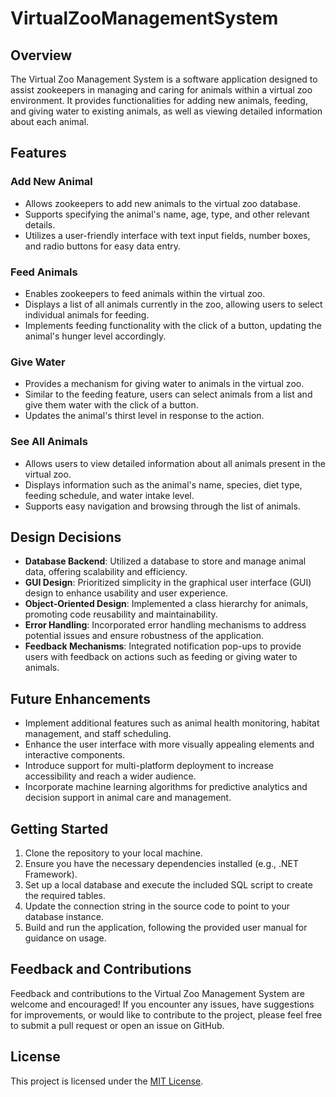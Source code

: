 # VirtualZooManagementSystem

## Overview

The Virtual Zoo Management System is a software application designed to assist zookeepers in managing and caring for animals within a virtual zoo environment. It provides functionalities for adding new animals, feeding, and giving water to existing animals, as well as viewing detailed information about each animal.

## Features

### Add New Animal
- Allows zookeepers to add new animals to the virtual zoo database.
- Supports specifying the animal's name, age, type, and other relevant details.
- Utilizes a user-friendly interface with text input fields, number boxes, and radio buttons for easy data entry.

### Feed Animals
- Enables zookeepers to feed animals within the virtual zoo.
- Displays a list of all animals currently in the zoo, allowing users to select individual animals for feeding.
- Implements feeding functionality with the click of a button, updating the animal's hunger level accordingly.

### Give Water
- Provides a mechanism for giving water to animals in the virtual zoo.
- Similar to the feeding feature, users can select animals from a list and give them water with the click of a button.
- Updates the animal's thirst level in response to the action.

### See All Animals
- Allows users to view detailed information about all animals present in the virtual zoo.
- Displays information such as the animal's name, species, diet type, feeding schedule, and water intake level.
- Supports easy navigation and browsing through the list of animals.

## Design Decisions

- **Database Backend**: Utilized a database to store and manage animal data, offering scalability and efficiency.
- **GUI Design**: Prioritized simplicity in the graphical user interface (GUI) design to enhance usability and user experience.
- **Object-Oriented Design**: Implemented a class hierarchy for animals, promoting code reusability and maintainability.
- **Error Handling**: Incorporated error handling mechanisms to address potential issues and ensure robustness of the application.
- **Feedback Mechanisms**: Integrated notification pop-ups to provide users with feedback on actions such as feeding or giving water to animals.

## Future Enhancements

- Implement additional features such as animal health monitoring, habitat management, and staff scheduling.
- Enhance the user interface with more visually appealing elements and interactive components.
- Introduce support for multi-platform deployment to increase accessibility and reach a wider audience.
- Incorporate machine learning algorithms for predictive analytics and decision support in animal care and management.

## Getting Started

1. Clone the repository to your local machine.
2. Ensure you have the necessary dependencies installed (e.g., .NET Framework).
3. Set up a local database and execute the included SQL script to create the required tables.
4. Update the connection string in the source code to point to your database instance.
5. Build and run the application, following the provided user manual for guidance on usage.

## Feedback and Contributions

Feedback and contributions to the Virtual Zoo Management System are welcome and encouraged! If you encounter any issues, have suggestions for improvements, or would like to contribute to the project, please feel free to submit a pull request or open an issue on GitHub.

## License

This project is licensed under the [MIT License](LICENSE).

